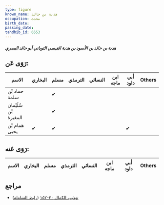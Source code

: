```yaml
---
type: figure
known_name: هدبة بن خالد
occupation: محدث
birth_date:
passing_date:
tahdhib_id: 6553
---
```

##### هدبة بن خالد بن الأسود بن هدبة القيسي الثوباني أبو خالد البصري

## رَوَى عَن:
| الاسم                 | البخاري | مسلم | الترمذي | النسائي | ابن ماجه | أبي داود | Others |
| --------------------- | ------- | ---- | ------- | ------- | -------- | -------- | ------ |
| حماد بْن سلمة         |         | ✔    |         |         |          |          |        |
| سُلَيْمان بْن المغيرة |         | ✔    |         |         |          |          |        |
| همام بْن يحيى         | ✔       | ✔    |         |         |          | ✔        |        |
## رَوَى عَنه:
| الاسم | البخاري | مسلم | الترمذي | النسائي | ابن ماجه | أبي داود | Others |
| ----- | ------- | ---- | ------- | ------- | -------- | -------- | ------ |
## مراجع
- [تهذيب الكمال ٣٠-١٥٢](obsidian://open?vault=Tahdhib-al-Kamal&file=Figures/٦٥٥٣-هدبة%20بن%20خالد%20بن%20الأسود%20بن%20هدبة%20القيسي%20الثوباني%20أبو%20خالد%20البصري) ([رابط الشاملة](https://shamela.ws/book/3722/16218))